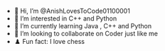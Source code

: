 - 👋 Hi, I’m @AnishLovesToCode01100001
- 👀 I’m interested in C++ and Python
- 🌱 I’m currently learning Java , C++ and Python
- 💞️ I’m looking to collaborate on Coder just like me
- ♟️ Fun fact: I love chess

<!---
RealJavaCoder223/RealJavaCoder223 is a ✨ special ✨ repository because its `README.md` (this file) appears on your GitHub profile.
You can click the Preview link to take a look at your changes.
--->
